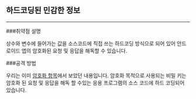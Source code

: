 ## 하드코딩된 민감한 정보

---

###취약점 설명

상수와 변수에 들어가는 값을 소스코드에 직접 쓰는 하드코딩 방식으로 되어 있어 안드로이드 앱의 암호화된 요청 및 응답을 해독할 수 있습니다.

###공격 방법

우리는 이미 [암호화 항목](/guide/footprinting/decrypting_response.md#ab)에서 보았던 내용입니다. 
암호화 목적으로 사용되는 비밀 키는 암호화 된 요청 및 응답을 해독 할 수있는 응용 프로그램의 소스 코드에 하드 코딩되어 있습니다.






